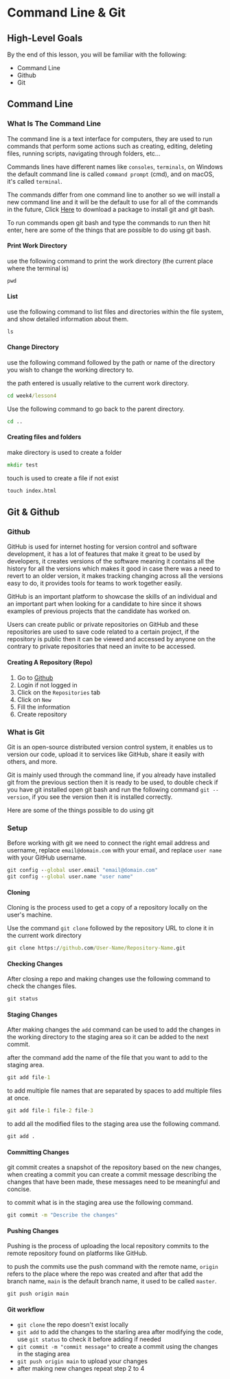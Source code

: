 # Command Line & Git

## High-Level Goals

By the end of this lesson, you will be familiar with the following:

- Command Line
- Github
- Git

## Command Line

### What Is The Command Line

The command line is a text interface for computers, they are used to run commands that perform some actions such as creating, editing, deleting files, running scripts, navigating through folders, etc...

Commands lines have different names like `consoles`, `terminals`, on Windows the default command line is called `command prompt` (cmd), and on macOS, it's called `terminal`.

The commands differ from one command line to another so we will install a new command line and it will be the default to use for all of the commands in the future, Click [Here](https://git-scm.com/downloads) to download a package to install git and git bash.

To run commands open git bash and type the commands to run then hit enter, here are some of the things that are possible to do using git bash.

#### Print Work Directory

use the following command to print the work directory (the current place where the terminal is)

```cmd
pwd
```

#### List

use the following command to list files and directories within the file system, and show detailed information about them.

```cmd
ls
```

#### Change Directory

use the following command followed by the path or name of the directory you wish to change the working directory to.

the path entered is usually relative to the current work directory.

```cmd
cd week4/lesson4
```

Use the following command to go back to the parent directory.

```cmd
cd ..
```

#### Creating files and folders

make directory is used to create a folder

```cmd
mkdir test
```

touch is used to create a file if not exist

```cmd
touch index.html
```

## Git & Github

### Github

GitHub is used for internet hosting for version control and software development, it has a lot of features that make it great to be used by developers, it creates versions of the software meaning it contains all the history for all the versions which makes it good in case there was a need to revert to an older version, it makes tracking changing across all the versions easy to do, it provides tools for teams to work together easily.

GitHub is an important platform to showcase the skills of an individual and an important part when looking for a candidate to hire since it shows examples of previous projects that the candidate has worked on.

Users can create public or private repositories on GitHub and these repositories are used to save code related to a certain project, if the repository is public then it can be viewed and accessed by anyone on the contrary to private repositories that need an invite to be accessed.

#### Creating A Repository (Repo)

1. Go to [Github](https://github.com/)
2. Login if not logged in
3. Click on the `Repositories` tab
4. Click on `New`
5. Fill the information
6. Create repository

### What is Git

Git is an open-source distributed version control system, it enables us to version our code, upload it to services like GitHub, share it easily with others, and more.

Git is mainly used through the command line, if you already have installed git from the previous section then it is ready to be used, to double check if you have git installed open git bash and run the following command `git --version`, if you see the version then it is installed correctly.

Here are some of the things possible to do using git

### Setup

Before working with git we need to connect the right email address and username, replace `email@domain.com` with your email, and replace `user name` with your GitHub username.

```cmd
git config --global user.email "email@domain.com"
git config --global user.name "user name"
```

#### Cloning

Cloning is the process used to get a copy of a repository locally on the user's machine.

Use the command `git clone` followed by the repository URL to clone it in the current work directory

```cmd
git clone https://github.com/User-Name/Repository-Name.git
```

#### Checking Changes

After closing a repo and making changes use the following command to check the changes files.

```cmd
git status
```

#### Staging Changes

After making changes the `add` command can be used to add the changes in the working directory to the staging area so it can be added to the next commit.

after the command add the name of the file that you want to add to the staging area.

```cmd
git add file-1
```

to add multiple file names that are separated by spaces to add multiple files at once.

```cmd
git add file-1 file-2 file-3
```

to add all the modified files to the staging area use the following command.

```cmd
git add .
```

#### Committing Changes

git commit creates a snapshot of the repository based on the new changes, when creating a commit you can create a commit message describing the changes that have been made, these messages need to be meaningful and concise.

to commit what is in the staging area use the following command.

```cmd
git commit -m "Describe the changes"
```

#### Pushing Changes

Pushing is the process of uploading the local repository commits to the remote repository found on platforms like GitHub.

to push the commits use the push command with the remote name, `origin` refers to the place where the repo was created and after that add the branch name, `main` is the default branch name, it used to be called `master`.

```cmd
git push origin main
```

#### Git workflow

- `git clone` the repo doesn't exist locally
- `git add` to add the changes to the starling area after modifying the code, use `git status` to check it before adding if needed
- `git commit -m "commit message"` to create a commit using the changes in the staging area
- `git push origin main` to upload your changes
- after making new changes repeat step 2 to 4
